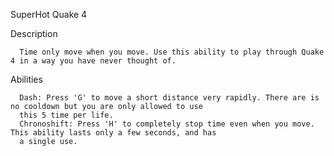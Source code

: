 SuperHot Quake 4

Description
    
      Time only move when you move. Use this ability to play through Quake 4 in a way you have never thought of.

Abilities 
      
      Dash: Press 'G' to move a short distance very rapidly. There are is no cooldown but you are only allowed to use 
      this 5 time per life.
      Chronoshift: Press 'H' to completely stop time even when you move. This ability lasts only a few seconds, and has 
      a single use.
    
